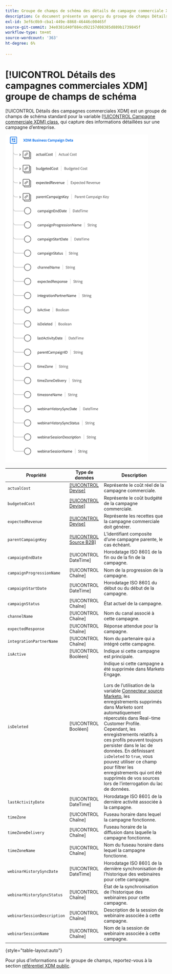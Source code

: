 ```yaml
---
title: Groupe de champs de schéma des détails de campagne commerciale XDM
description: Ce document présente un aperçu du groupe de champs Détails de la campagne XDM Business.
exl-id: 3ef6c0b9-cba1-449e-8868-46446c00465f
source-git-commit: 34e0381d40f884cd92157d08385d889b1739845f
workflow-type: tm+mt
source-wordcount: '363'
ht-degree: 6%

---
```


# [!UICONTROL Détails des campagnes commerciales XDM] groupe de champs de schéma

[!UICONTROL Détails des campagnes commerciales XDM] est un groupe de champs de schéma standard pour la variable [[!UICONTROL Campagne commerciale XDM] class](../../classes/b2b/business-campaign.md), qui capture des informations détaillées sur une campagne d’entreprise.

![Structure du groupe de champs Détails de la campagne XDM tel qu’il apparaît dans l’interface utilisateur](../../images/field-groups/b2b/business-campaign-details.png)

| Propriété | Type de données | Description |
| --- | --- | --- |
| `actualCost` | [[!UICONTROL Devise]](../../data-types/currency.md) | Représente le coût réel de la campagne commerciale. |
| `budgetedCost` | [[!UICONTROL Devise]](../../data-types/currency.md) | Représente le coût budgété de la campagne commerciale. |
| `expectedRevenue` | [[!UICONTROL Devise]](../../data-types/currency.md) | Représente les recettes que la campagne commerciale doit générer. |
| `parentCampaignKey` | [[!UICONTROL Source B2B]](../../data-types/b2b-source.md) | L’identifiant composite d’une campagne parente, le cas échéant. |
| `campaignEndDate` | [!UICONTROL DateTime] | Horodatage ISO 8601 de la fin ou de la fin de la campagne. |
| `campaignProgressionName` | [!UICONTROL Chaîne] | Nom de la progression de la campagne. |
| `campaignStartDate` | [!UICONTROL DateTime] | Horodatage ISO 8601 du début ou du début de la campagne. |
| `campaignStatus` | [!UICONTROL Chaîne] | État actuel de la campagne. |
| `channelName` | [!UICONTROL Chaîne] | Nom du canal associé à cette campagne. |
| `expectedResponse` | [!UICONTROL Chaîne] | Réponse attendue pour la campagne. |
| `integrationPartnerName` | [!UICONTROL Chaîne] | Nom du partenaire qui a intégré cette campagne. |
| `isActive` | [!UICONTROL Booléen] | Indique si cette campagne est principale. |
| `isDeleted` | [!UICONTROL Booléen] | Indique si cette campagne a été supprimée dans Marketo Engage.<br><br>Lors de l’utilisation de la variable [Connecteur source Marketo](../../../sources/connectors/adobe-applications/marketo/marketo.md), les enregistrements supprimés dans Marketo sont automatiquement répercutés dans Real-time Customer Profile. Cependant, les enregistrements relatifs à ces profils peuvent toujours persister dans le lac de données. En définissant `isDeleted` to `true`, vous pouvez utiliser ce champ pour filtrer les enregistrements qui ont été supprimés de vos sources lors de l’interrogation du lac de données. |
| `lastActivityDate` | [!UICONTROL DateTime] | Horodatage ISO 8601 de la dernière activité associée à la campagne. |
| `timeZone` | [!UICONTROL Chaîne] | Fuseau horaire dans lequel la campagne fonctionne. |
| `timeZoneDelivery` | [!UICONTROL Chaîne] | Fuseau horaire de la diffusion dans laquelle la campagne fonctionne. |
| `timeZoneName` | [!UICONTROL Chaîne] | Nom du fuseau horaire dans lequel la campagne fonctionne. |
| `webinarHistorySyncDate` | [!UICONTROL DateTime] | Horodatage ISO 8601 de la dernière synchronisation de l’historique des webinaires pour cette campagne. |
| `webinarHistorySyncStatus` | [!UICONTROL Chaîne] | État de la synchronisation de l’historique des webinaires pour cette campagne. |
| `webinarSessionDescription` | [!UICONTROL Chaîne] | Description de la session de webinaire associée à cette campagne. |
| `webinarSessionName` | [!UICONTROL Chaîne] | Nom de la session de webinaire associée à cette campagne. |

{style="table-layout:auto"}

Pour plus d’informations sur le groupe de champs, reportez-vous à la section [référentiel XDM public](https://github.com/adobe/xdm/blob/master/components/fieldgroups/campaign/campaign-details.schema.json).
